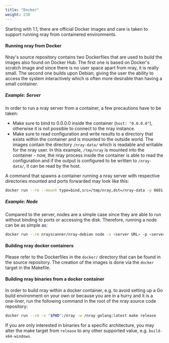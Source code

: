 ```yaml
---
title: "Docker"
weight: 230
---
```


Starting with 1.1, there are official Docker images and care is taken to support running nray from containered environments.

#### Running nray from Docker

Nray's source repository contains two Dockerfiles that are used to build the images also found on Docker Hub. 
The first one is based on Docker's scratch image and since there is no user space apart from nray, it is really small.
The second one builds upon Debian, giving the user the ability to access the system interactively which is often more desirable than having a small container.

##### Example: Server

In order to run a nray server from a container, a few precautions have to be taken:

- Make sure to bind to 0.0.0.0 inside the container (`host: "0.0.0.0"`), otherwise it is not possible to connect to the nray instance.
- Make sure to read configuration and write results to a directory that exists within the container and is mounted to the outside world. 
The images contain the directory `/nray-data/` which is readable and writable for the nray user. 
In this example, `/tmp/nray` is mounted into the container - now, the nray process inside the container is able to read the configuration and if the output is configured to be written to `/nray-data/`, it can be read by the host.

A command that spawns a container running a nray server with respective directories mounted and ports forwarded may look like this:

~~~bash
docker run --rm --mount type=bind,src=/tmp/nray,dst=/nray-data -p 8601:8601 nrayscanner/nray-scratch server -c /nray-data/nray-conf.yaml
~~~

##### Example: Node

Compared to the server, nodes are a simple case since they are able to run without binding to ports or accessing the disk.
Therefore, running a node can be as simple as:

~~~bash
docker run --rm nrayscanner/nray-debian node -s <server URL> -p <server port>
~~~

#### Building nray docker containers

Please refer to the Dockerfiles in the `docker/` directory that can be found in the source repository.
The creation of the images is done via the `docker` target in the Makefile. 

#### Building nray binaries from a docker container

In order to build nray within a docker container, e.g. to avoid setting up a Go build environment on your own or because you are in a hurry and it is a one-liner, run the following command in the root of the nray source code repository:

~~~bash
docker run --rm -v "$PWD":/nray -w /nray golang:latest make release
~~~

If you are only interested in binaries for a specific architecture, you may alter the make target from `release` to any other supported value, e.g. `build-x64-windows`.